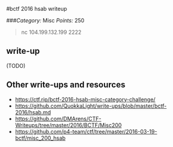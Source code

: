 #bctf 2016 hsab writeup

###*Category:* Misc *Points:* 250 

> nc 104.199.132.199 2222

## write-up

(TODO)

## Other write-ups and resources

* <https://ctf.rip/bctf-2016-hsab-misc-category-challenge/>
* <https://github.com/QuokkaLight/write-ups/blob/master/bctf-2016/hsab.md>
* <https://github.com/DMArens/CTF-Writeups/tree/master/2016/BCTF/Misc200>
* <https://github.com/p4-team/ctf/tree/master/2016-03-19-bctf/misc_200_hsab>
